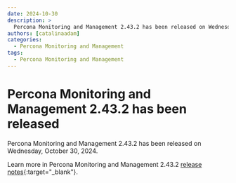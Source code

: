 ```yaml
---
date: 2024-10-30
description: >
  Percona Monitoring and Management 2.43.2 has been released on Wednesday, October 30, 2024.
authors: [catalinaadam]
categories:
  - Percona Monitoring and Management
tags:
  - Percona Monitoring and Management
---
```


# Percona Monitoring and Management 2.43.2 has been released

<!-- more -->

Percona Monitoring and Management 2.43.2 has been released on Wednesday, October 30, 2024. 

Learn more in Percona Monitoring and Management 2.43.2 [release notes](https://docs.percona.com/percona-monitoring-and-management/release-notes/2.43.2.html){:target="_blank"}.

